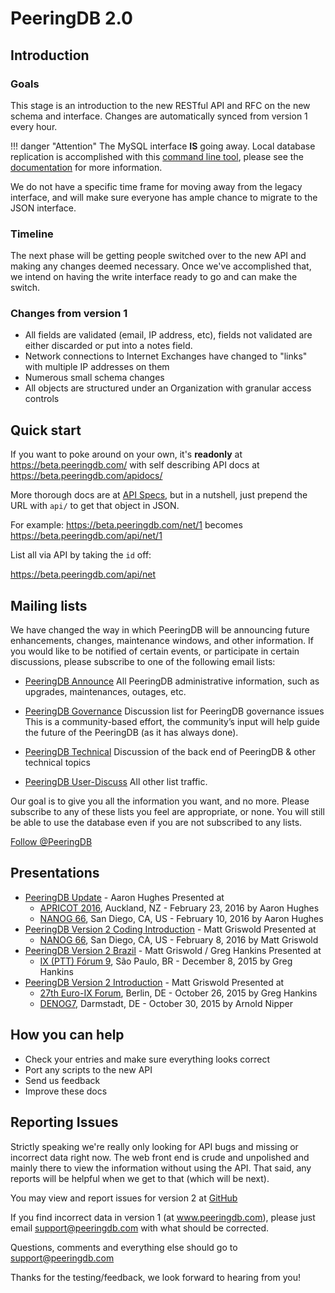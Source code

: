 
# PeeringDB 2.0

## Introduction

### Goals
This stage is an introduction to the new RESTful API and RFC on the new schema and interface. Changes are automatically synced from version 1 every hour.

!!! danger "Attention"
    The MySQL interface **IS** going away.
    Local database replication is accomplished with this [command line tool](https://github.com/peeringdb/peeringdb-py), please see the [documentation](http://peeringdb.github.io/peeringdb-py/cli/#sync) for more information.

We do not have a specific time frame for moving away from the legacy interface, and will make sure everyone has ample chance to migrate to the JSON interface.

### Timeline
The next phase will be getting people switched over to the new API and making any changes deemed necessary. Once we've accomplished that, we intend on having the write interface ready to go and can make the switch.

### Changes from version 1

- All fields are validated (email, IP address, etc), fields not validated are either discarded or put into a notes field.
- Network connections to Internet Exchanges have changed to "links" with multiple IP addresses on them
- Numerous small schema changes
- All objects are structured under an Organization with granular access controls

## Quick start

If you want to poke around on your own, it's **readonly** at <https://beta.peeringdb.com/> with self describing API docs at <https://beta.peeringdb.com/apidocs/>

More thorough docs are at [API Specs](api_specs.md), but in a nutshell, just prepend the URL with `api/` to get that object in JSON.

For example:
<https://beta.peeringdb.com/net/1>
becomes
<https://beta.peeringdb.com/api/net/1>

List all via API by taking the `id` off:

<https://beta.peeringdb.com/api/net>

## Mailing lists

We have changed the way in which PeeringDB will be announcing future enhancements, changes, maintenance windows, and other information. If you would like to be notified of certain events, or participate in certain discussions, please subscribe to one of the following email lists:

* [PeeringDB Announce](http://lists.peeringdb.com/cgi-bin/mailman/listinfo/pdb-announce)
    All PeeringDB administrative information, such as upgrades,
    maintenances, outages, etc.

* [PeeringDB Governance](http://lists.peeringdb.com/cgi-bin/mailman/listinfo/pdb-gov)
    Discussion list for PeeringDB governance issues This is a
    community-based effort, the community’s input will help guide the
    future of the PeeringDB (as it has always done).

* [PeeringDB Technical](http://lists.peeringdb.com/cgi-bin/mailman/listinfo/pdb-tech)
    Discussion of the back end of PeeringDB & other technical topics

* [PeeringDB User-Discuss](http://lists.peeringdb.com/cgi-bin/mailman/listinfo/user-discuss)
    All other list traffic.

Our goal is to give you all the information you want, and no more.  Please subscribe to any of these lists you feel are appropriate, or none. You will still be able to use the database even if you are not subscribed to any lists.

<div id="fb-root"></div>
<script>(function(d, s, id) {
  var js, fjs = d.getElementsByTagName(s)[0];
  if (d.getElementById(id)) return;
  js = d.createElement(s); js.id = id;
  js.src = "//connect.facebook.net/en_US/sdk.js#xfbml=1&version=v2.5";
  fjs.parentNode.insertBefore(js, fjs);
}(document, 'script', 'facebook-jssdk'));</script>

<p>
<div class="fb-like" data-href="https://www.facebook.com/peeringdb" data-layout="button_count" data-action="like" data-show-faces="true" data-share="true"></div>
</p>

<p>
<a href="https://twitter.com/PeeringDB" class="twitter-follow-button" data-show-count="false">Follow @PeeringDB</a>
<script>!function(d,s,id){var js,fjs=d.getElementsByTagName(s)[0],p=/^http:/.test(d.location)?'http':'https';if(!d.getElementById(id)){js=d.createElement(s);js.id=id;js.src=p+'://platform.twitter.com/widgets.js';fjs.parentNode.insertBefore(js,fjs);}}(document, 'script', 'twitter-wjs');</script>
</p>


## Presentations

- [PeeringDB Update](presentation/PeeringTrack-PDB-Update-20160205.pdf) - Aaron Hughes
  Presented at
    - [APRICOT 2016](https://2016.apricot.net/), Auckland, NZ - February 23, 2016 by Aaron Hughes
    - [NANOG 66](http://nanog.org/meetings/nanog66/home), San Diego, CA, US - February 10, 2016 by Aaron Hughes
- [PeeringDB Version 2 Coding Introduction](presentation/PeeringDB_Version_2-Coding_Introduction.pdf) - Matt Griswold
  Presented at
    - [NANOG 66](http://nanog.org/meetings/nanog66/home), San Diego, CA, US - February 8, 2016 by Matt Griswold
- [PeeringDB Version 2 Brazil](presentation/PeeringDB_Version_2-Brazil.pdf) - Matt Griswold / Greg Hankins
  Presented at
    - [IX (PTT) Fórum 9](http://ix.br/pttforum/9/index-en.html), São Paulo, BR - December 8, 2015 by Greg Hankins
- [PeeringDB Version 2 Introduction](presentation/PeeringDB_Version_2-Introduction.pdf) - Matt Griswold
  Presented at
    - [27th Euro-IX Forum](https://www.euro-ix.net/news-and-events/euro-ix-forum/), Berlin, DE - October 26, 2015 by Greg Hankins
    - [DENOG7](http://www.denog.de/meetings/denog7/?lang=en), Darmstadt, DE - October 30, 2015 by Arnold Nipper 


## How you can help

- Check your entries and make sure everything looks correct
- Port any scripts to the new API
- Send us feedback
- Improve these docs

## Reporting Issues

Strictly speaking we're really only looking for API bugs and missing or incorrect data right now. The web front end is crude and unpolished and mainly there to view the information without using the API. That said, any reports will be helpful when we get to that (which will be next).

You may view and report issues for version 2 at [GitHub](https://github.com/peeringdb/1to2/issues)

If you find incorrect data in version 1 (at www.peeringdb.com), please just email
support@peeringdb.com with what should be corrected.

Questions, comments and everything else should go to support@peeringdb.com

Thanks for the testing/feedback, we look forward to hearing from you!

